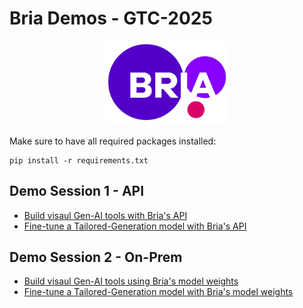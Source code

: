 # Bria Demos - GTC-2025
<p align="center">
    <img src="./visuals/bria_logo.png" width="200"/>
</p>
<!-- <br> -->

Make sure to have all required packages installed:
```
pip install -r requirements.txt
```


## Demo Session 1 - API

- [Build visaul Gen-AI tools with Bria's API](gtc_demo_api.ipynb)
- [Fine-tune a Tailored-Generation model with Bria's API](gtc_demo_fine_tune_api.ipynb)


## Demo Session 2 - On-Prem

- [Build visaul Gen-AI tools using Bria's model weights](gtc_demo_on_prem.ipynb)
- [Fine-tune a Tailored-Generation model with Bria's model weights](gtc_demo_fine_tune_on_prem.ipynb)


<br>


